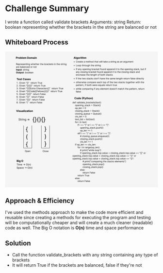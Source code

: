 # Challenge Summary
<!-- Description of the challenge -->
I wrote a function called validate brackets
Arguments: string
Return: boolean
representing whether the brackets in the string are balanced or not

## Whiteboard Process
<!-- Embedded whiteboard image -->
![Brackets whiteboard](stack_queue_brackets.png)


## Approach & Efficiency
<!-- What approach did you take? Why? What is the Big O space/time for this approach? -->
I've used the methods approach to make the code more efficient and reusable since creating a methods for executing the program and testing
will be computationally cheaper and will create a much cleaner (readable) code as well.
The Big O notation is **O(n)** time and space performance


## Solution
<!-- Show how to run your code, and examples of it in action -->
- Call the function validate_brackets with any string containing any type of brackets
- It will return True if the brackets are balanced, false if they're not